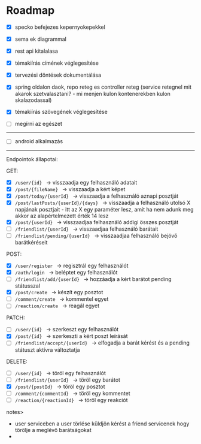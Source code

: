 # Roadmap

- [X] specko befejezes kepernyokepekkel
- [X] sema ek diagrammal
- [X] rest api kitalalasa

- [X] témakiírás címének véglegesítése
- [X] tervezési döntések dokumentálása
- [X] spring oldalon daok, repo reteg es controller reteg (service retegnel mit akarok szetvalasztani? - mi menjen kulon kontenerekben kulon skalazodassal)

- [X] témakiírás szövegének véglegesítése
- [ ] megírni az egészet

---

- [ ] android alkalmazás

---

Endpointok állapotai:

GET:
- [X] ```/user/{id} ``` -> visszaadja egy felhasználó adatait
- [X] ```/post/{fileName} ``` -> visszaadja a kért képet
- [X] ```/post/today/{userId} ``` -> visszaadja a felhasználó aznapi posztját
- [X] ```/post/lastPosts/{userId}/{days} ``` -> visszaadja a felhasználó utolsó X napjának posztjait - itt az X egy paraméter lesz, amit ha nem adunk meg akkor az alapértelmezett érték 14 lesz
- [X] ```/post/{userId} ``` -> visszaadjaa felhasználó addigi összes posztját
- [ ] ```/friendlist/{userId} ``` -> visszaadjaa felhasználó barátait
- [ ] ```/friendlist/pending/{userId} ``` -> visszaadjaa felhasználó bejövő barátkéréseit

POST:
- [X] ```/user/register ``` -> regisztrál egy felhasználót
- [X] ```/auth/login ``` -> beléptet egy felhasználót
- [ ] ```/friendlist/add/{userId} ``` -> hozzáadja a kért barátot pending státusszal
- [X] ```/post/create ``` -> készít egy posztot
- [ ] ```/comment/create ``` -> kommentel egyet
- [ ] ```/reaction/create ``` -> reagál egyet

PATCH:
- [ ] ```/user/{id} ``` -> szerkeszt egy felhasználót
- [X] ```/post/{id} ``` -> szerkeszti a kért poszt leírását
- [ ] ```/friendlist/accept/{userId} ``` -> elfogadja a barát kérést és a pending státuszt aktívra változtatja

DELETE:
- [ ] ```/user/{id} ``` -> töröl egy felhasználót
- [ ] ```/friendlist/{userId} ``` -> töröl egy barátot
- [X] ```/post/{postId} ``` -> töröl egy posztot
- [ ] ```/comment/{commentId} ``` -> töröl egy kommentet
- [ ] ```/reaction/{reactionId} ``` -> töröl egy reakciót

notes>
- user serviceben a user törlése küldjön kérést a friend servicenek hogy törölje a meglévő barátságokat
- 